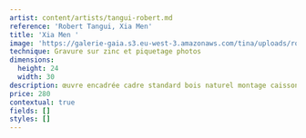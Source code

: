 ```yaml
---
artist: content/artists/tangui-robert.md
reference: 'Robert Tangui, Xia Men'
title: 'Xia Men '
image: 'https://galerie-gaia.s3.eu-west-3.amazonaws.com/tina/uploads/robert-tangui/@Tangui Robert-Xia Men-24x30_1.jpg'
technique: Gravure sur zinc et piquetage photos
dimensions:
  height: 24
  width: 30
description: œuvre encadrée cadre standard bois naturel montage caisson
price: 280
contextual: true
fields: []
styles: []
---
```


